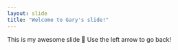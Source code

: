```yaml
---
layout: slide
title: "Welcome to Gary's slide!"
---
```

This is my awesome slide :tada:
Use the left arrow to go back!
